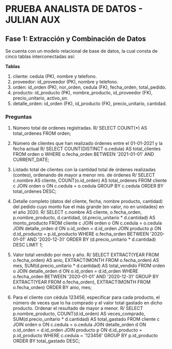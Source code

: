 # PRUEBA ANALISTA DE DATOS - JULIAN AUX

## **Fase 1: Extracción y Combinación de Datos**

Se cuenta con un modelo relacional de base de datos, la cual consta de cinco tablas interconectadas así:

**Tablas**
1. cliente: cedula (PK), nombre y telefono.
2. proveedor: id_proveedor (PK), nombre y telefono.
3. orden: id_orden (PK), nor_orden, cedula (FK), fecha_orden, total_pedido.
4. producto: id_producto (PK), nombre_producto, id_proveedor (FK), precio_unitario, activo_sn.
5. detalle_orden: id_orden (FK), id_producto (FK), precio_unitario, cantidad.

### Preguntas

1. Número total de ordenes registradas. 
R/ 
SELECT COUNT(*) AS total_ordenes
FROM orden;

2. Número de clientes que han realizado órdenes entre el 01-01-2021 y la fecha actual
R/
SELECT COUNT(DISTINCT o.cedula) AS total_clientes
FROM orden o
WHERE o.fecha_orden BETWEEN '2021-01-01' AND CURRENT_DATE;

3. Listado total de clientes con la cantidad total de órdenes realizadas (conteo), ordenando de mayor a menor nro. de órdenes
R/
SELECT c.nombre AS cliente, COUNT(o.id_orden) AS total_ordenes
FROM cliente c
JOIN orden o ON c.cedula = o.cedula
GROUP BY c.cedula
ORDER BY total_ordenes DESC;

4. Detalle completo (datos del cliente, fecha, nombre producto, cantidad) del pedido cuyo monto fue el más grande (en valor, no en unidades) en el año 2020. 
R/
SELECT 
    c.nombre AS cliente, 
    o.fecha_orden, 
    p.nombre_producto, 
    d.cantidad, 
    (d.precio_unitario * d.cantidad) AS monto_producto
FROM cliente c
JOIN orden o ON c.cedula = o.cedula
JOIN detalle_orden d ON o.id_orden = d.id_orden
JOIN producto p ON d.id_producto = p.id_producto
WHERE o.fecha_orden BETWEEN '2020-01-01' AND '2020-12-31'
ORDER BY (d.precio_unitario * d.cantidad) DESC
LIMIT 1;

5. Valor total vendido por mes y año.
R/ 
SELECT 
    EXTRACT(YEAR FROM o.fecha_orden) AS anio,
    EXTRACT(MONTH FROM o.fecha_orden) AS mes,
    SUM(d.precio_unitario * d.cantidad) AS total_vendido
FROM orden o
JOIN detalle_orden d ON o.id_orden = d.id_orden
WHERE o.fecha_orden BETWEEN '2020-01-01' AND '2020-12-31'
GROUP BY EXTRACT(YEAR FROM o.fecha_orden), EXTRACT(MONTH FROM o.fecha_orden)
ORDER BY anio, mes;

6. Para el cliente con cédula 123456, especificar para cada producto, el número de veces que lo ha comprado y el valor total gastado en dicho producto. 
Ordenar el resultado de mayor a menor.
R/
SELECT 
    p.nombre_producto,
    COUNT(d.id_orden) AS veces_comprado,
    SUM(d.precio_unitario * d.cantidad) AS total_gastado
FROM cliente c
JOIN orden o ON c.cedula = o.cedula
JOIN detalle_orden d ON o.id_orden = d.id_orden
JOIN producto p ON d.id_producto = p.id_producto
WHERE c.cedula = '123456'
GROUP BY p.id_producto
ORDER BY total_gastado DESC;
